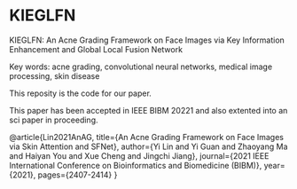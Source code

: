 # KIEGLFN

KIEGLFN: An Acne Grading Framework on Face Images via Key Information Enhancement and Global Local Fusion Network

Key words: acne grading, convolutional neural networks, medical image processing, skin disease

This reposity is the code for our paper.

This paper has been accepted in IEEE BIBM 20221 and also extented into an sci paper in proceeding.


  @article{Lin2021AnAG,
    title={An Acne Grading Framework on Face Images via Skin Attention and SFNet},
    author={Yi Lin and Yi Guan and Zhaoyang Ma and Haiyan You and Xue Cheng and Jingchi Jiang},
    journal={2021 IEEE International Conference on Bioinformatics and Biomedicine (BIBM)},
    year={2021},
    pages={2407-2414}
  }
